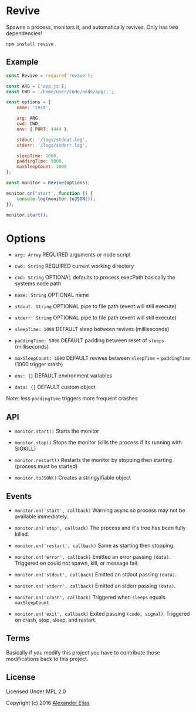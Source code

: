 # Revive

Spawns a process, monitors it, and automatically revives.
Only has two dependencies!

```
npm install revive
```




## Example ##

```JavaScript
const Revive = require('revive');

const ARG = ['app.js'];
const CWD = '/home/user/code/node/app/.';

const options = {
	name: 'test',

	arg: ARG,
	cwd: CWD,
	env: { PORT: 4444 },

	stdout: '/logs/stdout.log',
	stderr: '/logs/stderr.log',

	sleepTime: 1000,
	paddingTime: 5000,
	maxSleepCount: 1000
};

const monitor = Revive(options);

monitor.on('start', function () {
	console.log(monitor.toJSON());
});

monitor.start();
```




# Options ##

* `arg: Array`            REQUIRED arguments or node script

* `cwd: String`           REQUIRED current working directory

* `cmd: String`           OPTIONAL defaults to process.execPath basically the systems node path

* `name: String`          OPTIONAL name

* `stdout: String`        OPTIONAL pipe to file path (event will still execute)

* `stderr: String`        OPTIONAL pipe to file path (event will still execute)

* `sleepTime: 1000`       DEFAULT sleep between revives (milliseconds)

* `paddingTime: 5000`     DEFAULT padding between reset of `sleeps` (milliseconds)

* `maxSleepCount: 1000`   DEFAULT revives between `sleepTime` + `paddingTime` (1000 trigger crash)

* `env: {}`               DEFAULT environment variables

* `data: {}`              DEFAULT custom object

Note: less `paddingTime` triggers more frequent crashes




## API ##

* `monitor.start()` Starts the monitor

* `monitor.stop()` Stops the monitor (kills the process if its running with SIGKILL)

* `monitor.restart()` Restarts the monitor by stopping then starting (process must be started)

* `monitor.toJSON()` Creates a stringyifiable object




## Events ##

* `monitor.on('start', callback)` Warning async so process may not be available immediately.

* `monitor.on('stop', callback)`  The process and it's tree has been fully killed.

* `monitor.on('restart', callback)` Same as starting then stopping.

* `monitor.on('error', callback)` Emitted an error passing `(data)`. Triggered on could not spawn, kill, or message fail.

* `monitor.on('stdout', callback)` Emitted an stdout passing `(data)`.

* `monitor.on('stderr', callback)` Emitted an stderr passing `(data)`.

* `monitor.on('crash', callback)` Triggered when `sleeps` equals `maxSleepCount`

* `monitor.on('exit', callback)` Exited passing `(code, signal)`. Triggered on crash, stop, sleep, and restart.




## Terms ##
Basically if you modify this project you have to contribute those modifications back to this project.




## License ##

Licensed Under MPL 2.0

Copyright (c) 2016 [Alexander Elias](https://github.com/AlexanderElias/)
